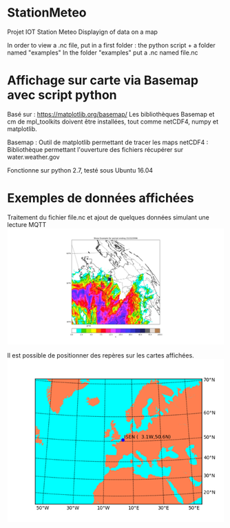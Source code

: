 # StationMeteo
Projet IOT Station Meteo
Displayign of data on a map

In order to view a .nc file, put in a first folder : the python script + a folder named "examples"
In the folder "examples" put a .nc named file.nc

# Affichage sur carte via Basemap avec script python

Basé sur : https://matplotlib.org/basemap/
Les bibliothèques Basemap et cm de mpl_toolkits doivent être installées,
tout comme netCDF4, numpy et matplotlib.

Basemap : Outil de matplotlib permettant de tracer les maps
netCDF4 : Bibliothèque permettant l'ouverture des fichiers récupérer sur water.weather.gov

Fonctionne sur python 2.7, testé sous Ubuntu 16.04

# Exemples de données affichées

Traitement du fichier file.nc et ajout de quelques données simulant une lecture MQTT
![Affichage des données](Data.jpeg)

Il est possible de positionner des repères sur les cartes affichées.
![Repère positionné](Figure_1-1.png)

